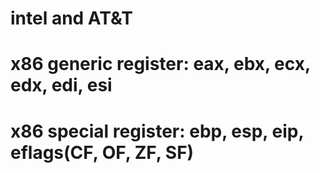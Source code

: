 # intel and AT&T

# x86 generic register: eax, ebx, ecx, edx, edi, esi

# x86 special register: ebp, esp, eip, eflags(CF, OF, ZF, SF)
